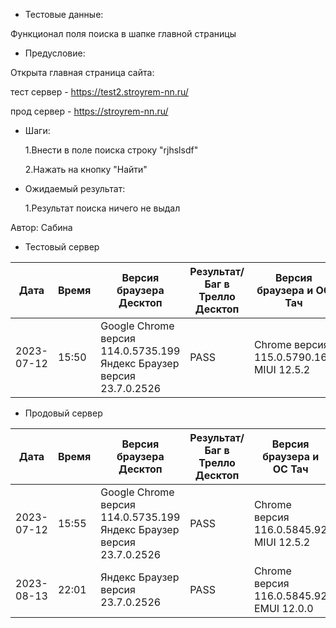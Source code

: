 * Тестовые данные:

 Функционал поля поиска в шапке главной страницы

* Предусловие:

 Открыта главная страница сайта:
 
 тест сервер - https://test2.stroyrem-nn.ru/ 
 
 прод сервер - https://stroyrem-nn.ru/
 
 

* Шаги:

  1.Внести в поле поиска строку  "rjhslsdf"
  
  2.Нажать на кнопку "Найти"

* Ожидаемый результат:

  1.Результат поиска ничего не выдал


Автор: Сабина

* Тестовый сервер 

| Дата | Время | Версия браузера Десктоп | Результат/Баг в Трелло Десктоп|  Версия браузера и ОС Тач |Результат/Баг в Трелло Тач| Дата релиза| QA  |
| --- | --- | --- | --- |  --- | --- | --- | --- |   
| 2023-07-12 | 15:50 | Google Chrome версия 114.0.5735.199 Яндекс Браузер версия 23.7.0.2526 | PASS | Chrome версия 115.0.5790.166 MIUI 12.5.2 | PASS  | 2023-06-16 | Сабина |  

* Продовый сервер

| Дата | Время | Версия браузера Десктоп | Результат/Баг в Трелло Десктоп|  Версия браузера и ОС Тач |Результат/Баг в Трелло Тач| Дата релиза| QA  |
| --- | --- | --- | --- |  --- | --- | --- | --- |   
| 2023-07-12 | 15:55 | Google Chrome версия 114.0.5735.199 Яндекс Браузер версия 23.7.0.2526 | PASS | Chrome версия 116.0.5845.92 MIUI 12.5.2 | PASS  | 2023-06-16 | Сабина |  
| 2023-08-13 | 22:01 | Яндекс Браузер версия 23.7.0.2526 | PASS | Chrome версия 116.0.5845.92 EMUI 12.0.0 | PASS  | 2023-08-13 | Евгения |
